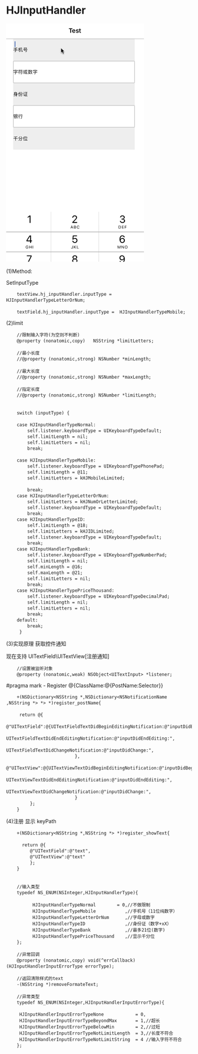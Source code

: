 # HJInputHandler

![image](https://github.com/thisIsDestiny/HJInputHandler/blob/master/Input/HJInputHandlerV1.0.gif)

(1)Method:

SetInputType

        textView.hj_inputHandler.inputType =  HJInputHandlerTypeLetterOrNum;

        textField.hj_inputHandler.inputType =  HJInputHandlerTypeMobile;

(2)limit

        //限制输入字符(为空则不判断)
        @property (nonatomic,copy)   NSString *limitLetters;

        //最小长度
        //@property (nonatomic,strong) NSNumber *minLength;

        //最大长度
        //@property (nonatomic,strong) NSNumber *maxLength;

        //指定长度
        //@property (nonatomic,strong) NSNumber *limitLength;


        switch (inputType) {

        case HJInputHandlerTypeNormal:
            self.listener.keyboardType = UIKeyboardTypeDefault;
            self.limitLength = nil;
            self.limitLetters = nil;
            break;

        case HJInputHandlerTypeMobile:
            self.listener.keyboardType = UIKeyboardTypePhonePad;
            self.limitLength = @11;
            self.limitLetters = kHJMobileLimited;
            
            break;
        case HJInputHandlerTypeLetterOrNum:
            self.limitLetters = kHJNumOrLetterLimited;
            self.listener.keyboardType = UIKeyboardTypeDefault;
            break;
        case HJInputHandlerTypeID:
            self.limitLength = @18;
            self.limitLetters = kHJIDLimited;
            self.listener.keyboardType = UIKeyboardTypeDefault;
            break;
        case HJInputHandlerTypeBank:
            self.listener.keyboardType = UIKeyboardTypeNumberPad;
            self.limitLength = nil;
            self.minLength = @16;
            self.maxLength = @21;
            self.limitLetters = nil;
            break;
        case HJInputHandlerTypePriceThousand:
            self.listener.keyboardType = UIKeyboardTypeDecimalPad;
            self.limitLength = nil;
            self.limitLetters = nil;
            break;
        default:
            break;
         }

(3)实现原理 获取控件通知

   现在支持 UITextField\UITextView[注册通知]
        
        //设置被监听对象
        @property (nonatomic,weak) NSObject<UITextInput> *listener;

#pragma mark - Register @{ClassName:@{PostName:Selector}}

        +(NSDictionary<NSString *,NSDictionary<NSNotificationName ,NSString *> *> *)register_postName{
    
         return @{
             @"UITextField":@{UITextFieldTextDidBeginEditingNotification:@"inputDidBeginEditing:",
                              UITextFieldTextDidEndEditingNotification:@"inputDidEndEditing:",
                              UITextFieldTextDidChangeNotification:@"inputDidChange:",
                              },
             @"UITextView":@{UITextViewTextDidBeginEditingNotification:@"inputDidBeginEditing:",
                              UITextViewTextDidEndEditingNotification:@"inputDidEndEditing:",
                              UITextViewTextDidChangeNotification:@"inputDidChange:",
                              }
             };
        }

(4)注册 显示 keyPath

        +(NSDictionary<NSString *,NSString *> *)register_showText{
    
          return @{
             @"UITextField":@"text",
             @"UITextView":@"text"
             };
        }


        //输入类型
        typedef NS_ENUM(NSInteger,HJInputHandlerType){
    
              HJInputHandlerTypeNormal        = 0,//不做限制
              HJInputHandlerTypeMobile           ,//手机号（11位纯数字）
              HJInputHandlerTypeLetterOrNum      ,//字母或数字
              HJInputHandlerTypeID               ,//身份证（数字+xX）
              HJInputHandlerTypeBank             ,//最多21位(数字)
              HJInputHandlerTypePriceThousand    ,//显示千分位
        };

        //异常回调
        @property (nonatomic,copy) void(^errCallback)(HJInputHandlerInputErrorType errorType);

        //返回清除样式的text
        -(NSString *)removeFormateText;

        //异常类型
        typedef NS_ENUM(NSInteger,HJInputHandlerInputErrorType){
    
         HJInputHandlerInputErrorTypeNone            = 0,
         HJInputHandlerInputErrorTypeBeyondMax       = 1,//超长
         HJInputHandlerInputErrorTypeBelowMin        = 2,//过短
         HJInputHandlerInputErrorTypeNotLimitLength  = 3,//长度不符合
         HJInputHandlerInputErrorTypeNotLimitString  = 4 //输入字符不符合
        };

